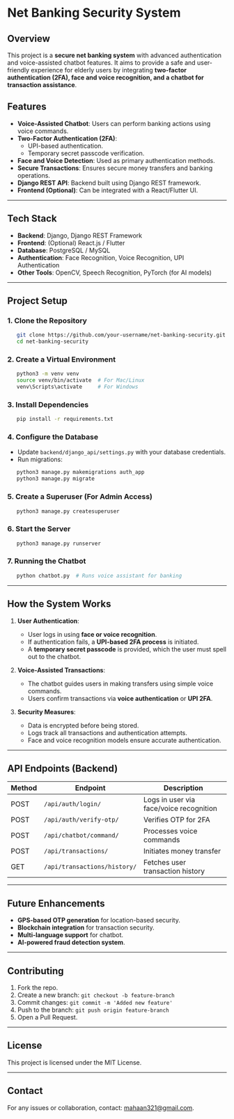 # Net Banking Security System

## Overview

This project is a **secure net banking system** with advanced authentication and voice-assisted chatbot features. It aims to provide a safe and user-friendly experience for elderly users by integrating **two-factor authentication (2FA), face and voice recognition, and a chatbot for transaction assistance**.

## Features

- **Voice-Assisted Chatbot**: Users can perform banking actions using voice commands.
- **Two-Factor Authentication (2FA)**:
  - UPI-based authentication.
  - Temporary secret passcode verification.
- **Face and Voice Detection**: Used as primary authentication methods.
- **Secure Transactions**: Ensures secure money transfers and banking operations.
- **Django REST API**: Backend built using Django REST framework.
- **Frontend (Optional)**: Can be integrated with a React/Flutter UI.

---

## Tech Stack

- **Backend**: Django, Django REST Framework
- **Frontend**: (Optional) React.js / Flutter
- **Database**: PostgreSQL / MySQL
- **Authentication**: Face Recognition, Voice Recognition, UPI Authentication
- **Other Tools**: OpenCV, Speech Recognition, PyTorch (for AI models)

---

## Project Setup

### 1. Clone the Repository

```bash
   git clone https://github.com/your-username/net-banking-security.git
   cd net-banking-security
```

### 2. Create a Virtual Environment

```bash
   python3 -m venv venv
   source venv/bin/activate  # For Mac/Linux
   venv\Scripts\activate     # For Windows
```

### 3. Install Dependencies

```bash
   pip install -r requirements.txt
```

### 4. Configure the Database

- Update `backend/django_api/settings.py` with your database credentials.
- Run migrations:

```bash
   python3 manage.py makemigrations auth_app
   python3 manage.py migrate
```

### 5. Create a Superuser (For Admin Access)

```bash
   python3 manage.py createsuperuser
```

### 6. Start the Server

```bash
   python3 manage.py runserver
```

### 7. Running the Chatbot

```bash
   python chatbot.py  # Runs voice assistant for banking
```

---

## How the System Works

1. **User Authentication**:

   - User logs in using **face or voice recognition**.
   - If authentication fails, a **UPI-based 2FA process** is initiated.
   - A **temporary secret passcode** is provided, which the user must spell out to the chatbot.

2. **Voice-Assisted Transactions**:

   - The chatbot guides users in making transfers using simple voice commands.
   - Users confirm transactions via **voice authentication** or **UPI 2FA**.

3. **Security Measures**:

   - Data is encrypted before being stored.
   - Logs track all transactions and authentication attempts.
   - Face and voice recognition models ensure accurate authentication.

---

## API Endpoints (Backend)

| Method | Endpoint                     | Description                             |
| ------ | ---------------------------- | --------------------------------------- |
| POST   | `/api/auth/login/`           | Logs in user via face/voice recognition |
| POST   | `/api/auth/verify-otp/`      | Verifies OTP for 2FA                    |
| POST   | `/api/chatbot/command/`      | Processes voice commands                |
| POST   | `/api/transactions/`         | Initiates money transfer                |
| GET    | `/api/transactions/history/` | Fetches user transaction history        |

---

## Future Enhancements

- **GPS-based OTP generation** for location-based security.
- **Blockchain integration** for transaction security.
- **Multi-language support** for chatbot.
- **AI-powered fraud detection system**.

---

## Contributing

1. Fork the repo.
2. Create a new branch: `git checkout -b feature-branch`
3. Commit changes: `git commit -m 'Added new feature'`
4. Push to the branch: `git push origin feature-branch`
5. Open a Pull Request.

---

## License

This project is licensed under the MIT License.

---

## Contact

For any issues or collaboration, contact: [mahaan321@gmail.com](mailto\:mahaan321@gmail.com).

